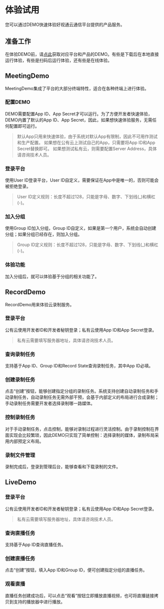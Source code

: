 # 体验试用

您可以通过DEMO快速体验好视通云通信平台提供的产品服务。

## 准备工作

在体验DEMO前，请[点此](demo)获取对应平台和产品的DEMO。有些是下载后在本地直接运行体验，有些是扫码后运行体验，还有些是在线体验。

## MeetingDemo

MeetingDemo集成了平台的大部分终端特性，适合在各种终端上进行体验。

### 配置DEMO

DEMO需要配置App ID、App Secret才可以运行。为了方便开发者快速体验，DEMO内置了默认的App ID、App Secret，因此，如果想快速体验服务，无需任何配置即可运行。

> 默认App只用来快速体验，由于系统对默认App有限制，因此不可用作测试和生产配置。
> 如果想在公有云上测试自己的App，只需要将App ID和App Secret替换即可。
> 如果想测试私有云，则需要配置Server Address，具体请咨询技术人员。

### 登录平台

使用User ID登录平台，User ID自定义，需要保证在App中是唯一的，否则可能会被拒绝登录。

> User ID定义规则：长度不超过128，只能是字母、数字、下划线(_)和横杠(-)。

### 加入分组

使用Group ID加入分组，Group ID自定义，如果是第一个用户，系统会自动创建分组；如果分组已经存在，则加入分组。

> Group ID定义规则：长度不超过128，只能是字母、数字、下划线(_)和横杠(-)。

### 体验功能

加入分组后，就可以体验基于分组的相关功能了。


## RecordDemo

RecordDemo用来体验云录制服务。

### 登录平台

公有云使用开发者ID和开发者秘钥登录；私有云使用App ID和App Secret登录。

> 私有云需要填写服务器地址，具体请咨询技术人员。

### 查询录制任务
支持基于App ID、Group ID和Record State查询录制任务，其中App ID必填。

### 创建录制任务
点击“创建”按钮，能够创建指定分组的录制任务。系统支持创建自动录制任务和手动录制任务，自动录制任务无需外部干预，会基于内部定义的布局进行合成录制；手动录制任务需要开发者选择录制哪一路媒体。

### 控制录制任务
对于手动录制任务，点击控制，能够对录制过程进行灵活控制。由于录制控制在界面实现会比较繁琐，因此DEMO只实现了简单控制：选择录制的媒体，录制布局采用内部预定义布局。

### 录制文件管理
录制完成后，登录到管理后台，能够查看和下载录制的文件。

## LiveDemo

### 登录平台

公有云使用开发者ID和开发者秘钥登录；私有云使用App ID和App Secret登录。

> 私有云需要填写服务器地址，具体请咨询技术人员。

### 查询直播任务
支持基于App ID查询直播任务。

### 创建直播任务
点击“创建”按钮，填入App ID和Group ID，便可创建指定分组的直播任务。

### 观看直播
直播任务创建成功后，可以点击“观看”按钮立即播放直播视频，也可将直播链接拷贝到支持的播放器中进行播放。

